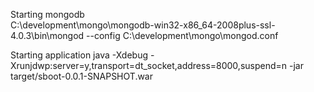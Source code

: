 Starting mongodb  
C:\development\mongo\mongodb-win32-x86_64-2008plus-ssl-4.0.3\bin\mongod --config C:\development\mongo\mongod.conf

Starting application
java -Xdebug -Xrunjdwp:server=y,transport=dt_socket,address=8000,suspend=n -jar target/sboot-0.0.1-SNAPSHOT.war
